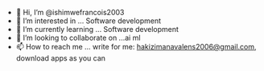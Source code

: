 - 👋 Hi, I’m @ishimwefrancois2003
- 👀 I’m interested in ... Software development 
- 🌱 I’m currently learning ... Software development 
- 💞️ I’m looking to collaborate on ...ai ml
- 📫 How to reach me ... write for me: hakizimanavalens2006@gmail.com, download apps as you can
<!---
ishimwefrancois2003/ishimwefrancois2003 is a ✨ special ✨ repository because its `README.md` (this file) appears on your GitHub profile.
You can click the Preview link to take a look at your changes.
--->
